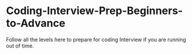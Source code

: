 # Coding-Interview-Prep-Beginners-to-Advance
Follow all the levels here to prepare for coding Interview if you are running out of time. 
